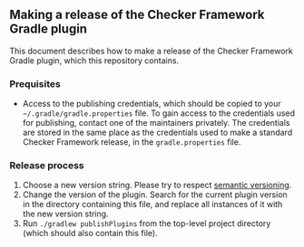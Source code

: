 ## Making a release of the Checker Framework Gradle plugin

This document describes how to make a release of the Checker Framework
Gradle plugin, which this repository contains.

### Prequisites

* Access to the publishing credentials, which should be copied
to your `~/.gradle/gradle.properties` file. To gain access to the
credentials used for publishing, contact one of the maintainers
privately. The credentials are stored in the same place as the
credentials used to make a standard Checker Framework release,
in the `gradle.properties` file.

### Release process

1. Choose a new version string. Please try to respect
[semantic versioning](https://semver.org/).
2. Change the version of the plugin. Search for the current plugin version
in the directory containing this file, and replace all instances of it
with the new version string.
3. Run `./gradlew publishPlugins` from the top-level project directory
(which should also contain this file).